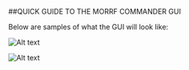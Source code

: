 ##QUICK GUIDE TO THE MORRF COMMANDER GUI

Below are samples of what the GUI will look like:

![Alt text](/readme_images/Morrf_config.png?raw=true "MORRF Config")





















![Alt text](/readme_images/MORRF_GUI.jpg?raw=true "MORRF Window")
